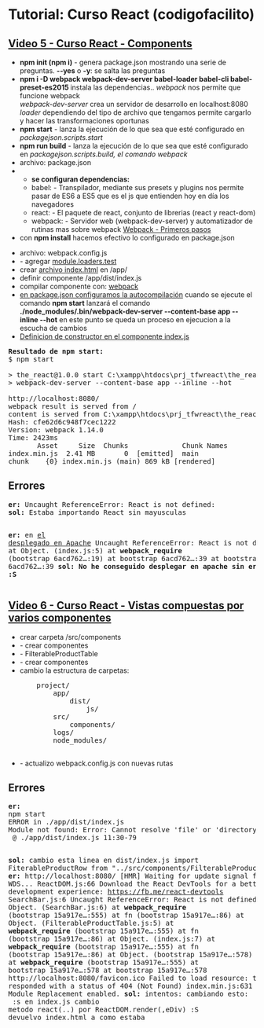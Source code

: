 
<!--
\README.md 1.0.0
-->
<h1>Tutorial: Curso React  (codigofacilito) </h1>

<h2>
    <a href="https://youtu.be/JbnkY3V8SUs?list=PLTUC0zY59vZHMLYBospfQoNrZO-vPvVub" video="link" target="_blank">
    Video 5 - Curso React - Components
    </a>
</h2>

<ul>
<li><b>npm init (npm i)</b> - genera package.json mostrando una serie de preguntas. <b>--yes</b> o <b>-y</b>: se salta las preguntas </li>
<li>
    <b>npm i -D webpack webpack-dev-server babel-loader babel-cli babel-preset-es2015 </b> instala las dependencias.. 
    <i>webpack</i> nos permite que funcione webpack<br/>
    <i>webpack-dev-server</i> crea un servidor de desarrollo en localhost:8080<br/>
    <i>loader</i> dependiendo del tipo de archivo que tengamos permite cargarlo y hacer las transformaciones oportunas
</li>
<li><b>npm start</b> - lanza la ejecución de lo que sea que esté configurado en <i>packagejson.scripts.start</i></li>
<li><b>npm run build</b> - lanza la ejecución de lo que sea que esté configurado en <i>packagejson.scripts.build, el comando webpack</i></li>
<li>archivo: package.json</li>
<li>
    <ul>
    <li><b>se configuran dependencias:</b></li>
    <li>babel: - Transpilador, mediante sus presets y plugins nos permite pasar de ES6 a ES5 que es el js que entienden hoy en día los navegadores</li>
    <li>react: - El paquete de react, conjunto de librerias (react y react-dom)</li>
    <li>
        webpack: - Servidor web (webpack-dev-server) y automatizador de rutinas
        mas sobre webpack <a href="https://www.youtube.com/watch?v=2M5L_uz6GO0" video="link" target="_blank">Webpack - Primeros pasos</a>
    </li>
    </ul>
</li>
<li>con <b>npm install</b> hacemos efectivo lo configurado en package.json</li>
</ul>

<ul>
<li>archivo: webpack.config.js</li>
<li>- agregar <a href="https://youtu.be/JbnkY3V8SUs?list=PLTUC0zY59vZHMLYBospfQoNrZO-vPvVub&t=81" video="link" target="_blank">module.loaders.test</a></li>
<li>crear <a href="https://youtu.be/JbnkY3V8SUs?list=PLTUC0zY59vZHMLYBospfQoNrZO-vPvVub&t=208" video="link" target="_blank">archivo index.html</a> en /app/</li>
<li>definir componente /app/dist/index.js</li>
<li>compilar componente con: <a href="https://youtu.be/JbnkY3V8SUs?list=PLTUC0zY59vZHMLYBospfQoNrZO-vPvVub&t=431" video="link" target="_blank">webpack</a> </li>
<li>
<a href="https://youtu.be/JbnkY3V8SUs?list=PLTUC0zY59vZHMLYBospfQoNrZO-vPvVub&t=520">en package.json configuramos la autocompilación</a> 
cuando se ejecute el comando <b>npm start</b> lanzará el comando <b>./node_modules/.bin/webpack-dev-server --content-base app --inline --hot</b>
en este punto se queda un proceso en ejecucion a la escucha de cambios
</li>
<li>
<a href="https://youtu.be/JbnkY3V8SUs?list=PLTUC0zY59vZHMLYBospfQoNrZO-vPvVub&t=648" video="link" target="_blank">Definicion de constructor en el componente index.js</a> 
</li>
</ul>

<pre>
<b>Resultado de npm start:</b>
$ npm start

> the_react@1.0.0 start C:\xampp\htdocs\prj_tfwreact\the_react
> webpack-dev-server --content-base app --inline --hot

http://localhost:8080/
webpack result is served from /
content is served from C:\xampp\htdocs\prj_tfwreact\the_react\app
Hash: cfe62d6c948f7cec1222
Version: webpack 1.14.0
Time: 2423ms
       Asset     Size  Chunks             Chunk Names
index.min.js  2.41 MB       0  [emitted]  main
chunk    {0} index.min.js (main) 869 kB [rendered]
</pre>

<h2>Errores</h2>
<pre>
<b>er:</b> Uncaught ReferenceError: React is not defined:
<b>sol:</b> Estaba importando React sin mayusculas

<b>er:</b>
    en <a href="reactjs.theframework.es" target="_blank">el desplegado en Apache</a>
    Uncaught ReferenceError: React is not defined
    at Object.<anonymous> (index.js:5)
    at __webpack_require__ (bootstrap 6acd762…:19)
    at bootstrap 6acd762…:39
    at bootstrap 6acd762…:39
<b>sol: No he conseguido desplegar en apache sin errores :S</b> 
</pre>
<!------------------------------------------------------------------------------------------------------------------------------------>
<!------------------------------------------------------------------------------------------------------------------------------------>
<h2>
    <a href="https://youtu.be/1ymoW-mUPYQ?list=PLTUC0zY59vZHMLYBospfQoNrZO-vPvVub" video="link" target="_blank">
    Video 6 - Curso React - Vistas compuestas por varios componentes
    </a>
</h2>

<ul>
<li>crear carpeta /src/components</li>
<li>- crear componentes</li>
<li>- FilterableProductTable</li>
<li>- crear componentes</li>
<li>
    cambio la estructura de carpetas:
    <pre>
    project/
        app/
            dist/
                js/
        src/
            components/
        logs/
        node_modules/
    </pre>
</li>
<li>- actualizo webpack.config.js con nuevas rutas</li>
</ul>

<h2>Errores</h2>
<pre>
<b>er:</b>
npm start
ERROR in ./app/dist/index.js
Module not found: Error: Cannot resolve 'file' or 'directory' ./components/FilterableProductTable.js in C:\xampp\htdocs\prj_reactjs\app\dist
 @ ./app/dist/index.js 11:30-79

<b>sol:</b> cambio esta linea en dist/index.js
import FiterableProductRow from "../src/components/FilterableProductTable.js" 
<b>er:</b>
http://localhost:8080/
[HMR] Waiting for update signal from WDS...
ReactDOM.js:66 Download the React DevTools for a better development experience: https://fb.me/react-devtools
SearchBar.js:6 Uncaught ReferenceError: React is not defined
    at Object.<anonymous> (SearchBar.js:6)
    at __webpack_require__ (bootstrap 15a917e…:555)
    at fn (bootstrap 15a917e…:86)
    at Object.<anonymous> (FilterableProductTable.js:5)
    at __webpack_require__ (bootstrap 15a917e…:555)
    at fn (bootstrap 15a917e…:86)
    at Object.<anonymous> (index.js:7)
    at __webpack_require__ (bootstrap 15a917e…:555)
    at fn (bootstrap 15a917e…:86)
    at Object.<anonymous> (bootstrap 15a917e…:578)
    at __webpack_require__ (bootstrap 15a917e…:555)
    at bootstrap 15a917e…:578
    at bootstrap 15a917e…:578
http://localhost:8080/favicon.ico Failed to load resource: the server responded with a status of 404 (Not Found)
index.min.js:631 [WDS] Hot Module Replacement enabled.
<b>sol:</b>
intentos:
    cambiando esto: <script src="/dist/js/index.min.js"></script> :s
    en index.js cambio metodo react(..) por ReactDOM.render(<filterableproductrow/>,eDiv) :S
    devuelvo index.html a como estaba
</pre>
<!------------------------------------------------------------------------------------------------------------------------------------>
<!------------------------------------------------------------------------------------------------------------------------------------>